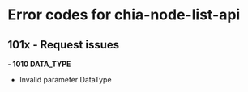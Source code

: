 # **Error codes for chia-node-list-api**

## **101x - Request issues**
**- 1010 DATA_TYPE**
* Invalid parameter DataType